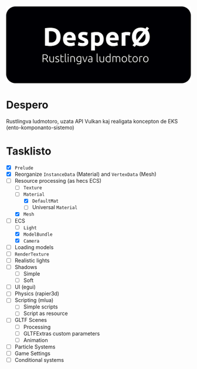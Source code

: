 ![despero_banner](banner.svg)

# Despero

Rustlingva ludmotoro, uzata API Vulkan kaj realigata koncepton de EKS (ento-komponanto-sistemo)

# Tasklisto

- [x] `Prelude`
- [x] Reorganize `InstanceData` (Material) and `VertexData` (Mesh)
- [ ] Resource processing (as hecs ECS)
	- [ ] `Texture`
	- [ ] `Material`
		- [x] `DefaultMat`
		- [ ] Universal `Material`
	- [x] `Mesh`
- [ ] ECS
	- [ ] `Light`
	- [x] `ModelBundle`
	- [x] `Camera`
- [ ] Loading models
- [ ] `RenderTexture`
- [ ] Realistic lights
- [ ] Shadows
	- [ ] Simple
	- [ ] Soft
- [ ] UI (egui)
- [ ] Physics (rapier3d)
- [ ] Scripting (mlua)
	- [ ] Simple scripts
	- [ ] Script as resource
- [ ] GLTF Scenes
	- [ ] Processing
	- [ ] GLTFExtras custom parameters
	- [ ] Animation
- [ ] Particle Systems
- [ ] Game Settings
- [ ] Conditional systems
